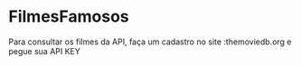 # FilmesFamosos
Para consultar os filmes da API, faça um cadastro no site :themoviedb.org e pegue sua API KEY

